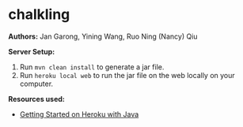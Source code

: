 # chalkling
**Authors:** Jan Garong, Yining Wang, Ruo Ning (Nancy) Qiu

**Server Setup:**
1. Run ``mvn clean install`` to generate a jar file.
2. Run ``heroku local web`` to run the jar file on the web locally on your computer.

**Resources used:**
* [Getting Started on Heroku with Java](https://github.com/heroku/java-getting-started)
